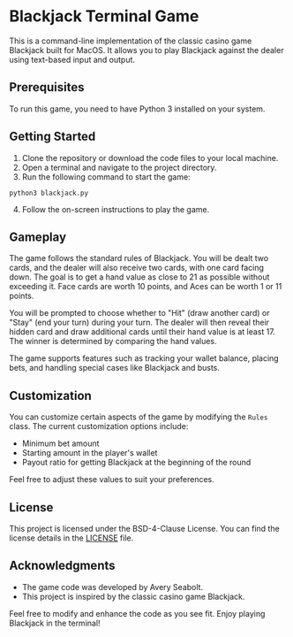 # Blackjack Terminal Game

This is a command-line implementation of the classic casino game Blackjack built for MacOS. It allows you to play Blackjack against the dealer using text-based input and output.

## Prerequisites

To run this game, you need to have Python 3 installed on your system.

## Getting Started

1. Clone the repository or download the code files to your local machine.
2. Open a terminal and navigate to the project directory.
3. Run the following command to start the game:

```
python3 blackjack.py
```

4. Follow the on-screen instructions to play the game.

## Gameplay

The game follows the standard rules of Blackjack. You will be dealt two cards, and the dealer will also receive two cards, with one card facing down. The goal is to get a hand value as close to 21 as possible without exceeding it. Face cards are worth 10 points, and Aces can be worth 1 or 11 points.

You will be prompted to choose whether to "Hit" (draw another card) or "Stay" (end your turn) during your turn. The dealer will then reveal their hidden card and draw additional cards until their hand value is at least 17. The winner is determined by comparing the hand values.

The game supports features such as tracking your wallet balance, placing bets, and handling special cases like Blackjack and busts.

## Customization

You can customize certain aspects of the game by modifying the `Rules` class. The current customization options include:

- Minimum bet amount
- Starting amount in the player's wallet
- Payout ratio for getting Blackjack at the beginning of the round

Feel free to adjust these values to suit your preferences.

## License

This project is licensed under the BSD-4-Clause License. You can find the license details in the [LICENSE](LICENSE) file.

## Acknowledgments

- The game code was developed by Avery Seabolt.
- This project is inspired by the classic casino game Blackjack.

Feel free to modify and enhance the code as you see fit. Enjoy playing Blackjack in the terminal!